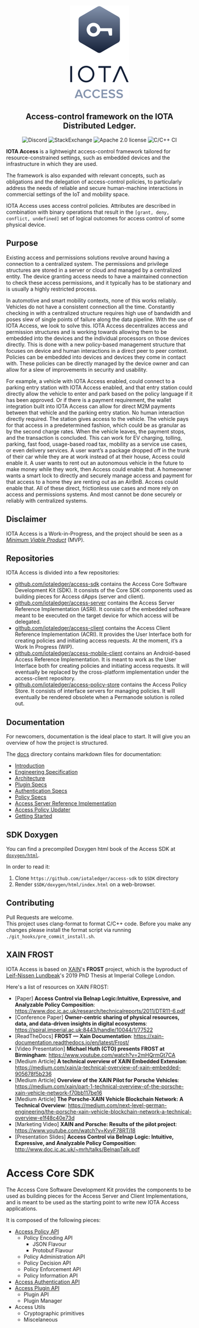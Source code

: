 <h1 align="center">
  <img src="access.png">
</h1>
<h2 align="center">
Access-control framework on the IOTA Distributed Ledger.
</h2>

<p align="center">
  <a href="https://discord.iota.org/" style="text-decoration:none;"><img src="https://img.shields.io/badge/Discord-9cf.svg?logo=discord" alt="Discord"></a>
    <a href="https://iota.stackexchange.com/" style="text-decoration:none;"><img src="https://img.shields.io/badge/StackExchange-9cf.svg?logo=stackexchange" alt="StackExchange"></a>
    <a href="https://github.com/iotaledger/access-sdk/blob/master/LICENSE" style="text-decoration:none;"><img src="https://img.shields.io/github/license/iotaledger/access-sdk.svg" alt="Apache 2.0 license"></a>
    <img src="https://github.com/iotaledger/access-sdk/workflows/C/C++%20CI/badge.svg" alt="C/C++ CI">
</p>

**IOTA Access** is a lightweight access-control framework tailored for resource-constrained settings, such as embedded devices and the infrastructure in which they are used.

The framework is also expanded with relevant concepts, such as obligations and the delegation of access-control policies, to particularly address the needs of reliable and secure human-machine interactions in commercial settings of the IoT and mobility space.

IOTA Access uses access control policies. Attributes are described in combination with binary operations that result in the `[grant, deny, conflict, undefined]` set of logical outcomes for access control of some physical device.

## Purpose
Existing access and permissions solutions revolve around having a connection to a centralized system. The permissions and privilege structures are stored in a server or cloud and managed by a centralized entity. The device granting access needs to have a maintained connection to check these access permissions, and it typically has to be stationary and is usually a highly restricted process.

In automotive and smart mobility contexts, none of this works reliably. Vehicles do not have a consistent connection all the time. Constantly checking in with a centralized structure requires high use of bandwidth and poses slew of single points of failure along the data pipeline. With the use of IOTA Access, we look to solve this. IOTA Access decentralizes access and permission structures and is working towards allowing them to be embedded into the devices and the individual processors on those devices directly. This is done with a new policy-based management structure that focuses on device and human interactions in a direct peer to peer context. Policies can be embedded into devices and devices they come in contact with. These policies can be directly managed by the device owner and can allow for a slew of improvements in security and usability.

For example, a vehicle with IOTA Access enabled, could connect to a parking entry station with IOTA Access enabled, and that entry station could directly allow the vehicle to enter and park based on the policy language if it has been approved. Or if there is a payment requirement, the wallet integration built into IOTA Access can allow for direct M2M payments between that vehicle and the parking entry station. No human interaction directly required. The station gives access to the vehicle. The vehicle pays for that access in a predetermined fashion, which could be as granular as by the second charge rates. When the vehicle leaves, the payment stops, and the transaction is concluded. This can work for EV charging, tolling, parking, fast food, usage-based road tax, mobility as a service use cases, or even delivery services. A user want’s a package dropped off in the trunk of their car while they are at work instead of at their house, Access could enable it. A user wants to rent out an autonomous vehicle in the future to make money while they work, then Access could enable that. A homeowner wants a smart lock to directly and securely manage access and payment for that access to a home they are renting out as an AirBnB. Access could enable that. All of these direct, frictionless use cases and more rely on access and permissions systems. And most cannot be done securely or reliably with centralized systems.

## Disclaimer
IOTA Access is a Work-in-Progress, and the project should be seen as a [*Minimum Viable Product*](https://en.wikipedia.org/wiki/Minimum_viable_product) (MVP).

## Repositories
IOTA Access is divided into a few repositories:
- [github.com/iotaledger/access-sdk](http://github.com/iotaledger/access-sdk) contains the Access Core Software Development Kit (SDK). It consists of the Core SDK components used as building pieces for Access dApps (server and client).
- [github.com/iotaledger/access-server](https://github.com/iotaledger/access-server) contains the Access Server Reference Implementation (ASRI). It consists of the embedded software meant to be executed on the target device for which access will be delegated.
- [github.com/iotaledger/access-client](http://github.com/iotaledger/access-client) contains the Access Client Reference Implementation (ACRI). It provides the User Interface both for creating policies and initiating access requests. At the moment, it’s a Work In Progress (WIP).
- [github.com/iotaledger/access-mobile-client](https://github.com/iotaledger/access-mobile-client.git) contains an Android-based Access Reference Implementation. It is meant to work as the User Interface both for creating policies and initiating access requests. It will eventually be replaced by the cross-platform implementation under the access-client repository.
- [github.com/iotaledger/access-policy-store](https://github.com/iotaledger/access-policy-store) contains the Access Policy Store. It consists of interface servers for managing policies. It will eventually be rendered obsolete when a Permanode solution is rolled out.

## Documentation
For newcomers, documentation is the ideal place to start. It will give you an overview of how the project is structured.

The [docs](/docs/v0.1.0) directory contains markdown files for documentation:
 - [Introduction](/docs/v0.1.0/01-introduction.md)
 - [Engineering Specification](/docs/v0.1.0/02-engineering-specs.md)
 - [Architecture](/docs/v0.1.0/03-architecture.md)
 - [Plugin Specs](/docs/v0.1.0/04-plugin-specs.md)
 - [Authentication Specs](/docs/v0.1.0/05-auth-specs.md)
 - [Policy Specs](/docs/v0.1.0/06-policy-specs.md)
 - [Access Server Reference Implementation](/docs/v0.1.0/07-asri.md)
 - [Access Policy Updater](/docs/v0.1.0/08-apu.md)
 - [Getting Started](/docs/v0.1.0/09-getting-started.md)

 ## SDK Doxygen
You can find a precompiled Doxygen html book of the Access SDK at [`doxygen/html`](https://github.com/iotaledger/access-sdk/tree/master/doxygen/html).

In order to read it:
1. Clone `https://github.com/iotaledger/access-sdk` to `$SDK` directory
2. Render `$SDK/doxygen/html/index.html` on a web-browser.

## Contributing  

Pull Requests are welcome.  
This project uses clang-format to format C/C++ code. Before you make any changes please install the format script via running `./git_hooks/pre_commit_install.sh`.  

## XAIN FROST
IOTA Access is based on [XAIN](https://www.xain.io/)'s **FROST** project, which is the byproduct of [Leif-Nissen Lundbeak](https://www.researchgate.net/profile/Leif_Nissen_Lundbaek)'s 2019 PhD Thesis at Imperial College London.

Here's a list of resources on XAIN FROST:

* [Paper] **Access Control via Belnap Logic:Intuitive, Expressive, and Analyzable Policy Composition**: https://www.doc.ic.ac.uk/research/technicalreports/2011/DTR11-6.pdf
* [Conference Paper] **Owner-centric sharing of physical resources, data, and data-driven insights in digital ecosystems**: https://spiral.imperial.ac.uk:8443/handle/10044/1/77522
* [ReadTheDocs] **FROST — Xain Documentation**: https://xain-documentation.readthedocs.io/en/latest/Frost/
* [Video Presentation] **Michael Huth (CTO) presents FROST at Birmingham**: https://www.youtube.com/watch?v=2mHQrmGt7CA
* [Medium Article] **A technical overview of XAIN Embedded Extension**: https://medium.com/xain/a-technical-overview-of-xain-embedded-905678f5b236
* [Medium Article] **Overview of the XAIN Pilot for Porsche Vehicles**: https://medium.com/xain/part-1-technical-overview-of-the-porsche-xain-vehicle-network-f70bb117be16
* [Medium Article] **The Porsche-XAIN Vehicle Blockchain Network: A Technical Overview**: https://medium.com/next-level-german-engineering/the-porsche-xain-vehicle-blockchain-network-a-technical-overview-e1f48c40e73d
* [Marketing Video] **XAIN and Porsche: Results of the pilot project**: https://www.youtube.com/watch?v=KvyF78RTj18
* [Presentation Slides] **Access Control via Belnap Logic: Intuitive, Expressive, and Analyzable Policy Composition**: http://www.doc.ic.ac.uk/~mrh/talks/BelnapTalk.pdf

# Access Core SDK

The Access Core Software Development Kit provides the  components to be used as  building pieces for the Access Server and Client Implementations, and is meant to be used as the starting point to write new IOTA Access applications.

It is composed of the following pieces:
- [Access Policy API](/policy/README.md)
    * Policy Encoding API
        * JSON Flavour
        * Protobuf Flavour
    * Policy Administration API
    * Policy Decision API
    * Policy Enforcement API
    * Policy Information API
- [Access Authentication API](/auth/README.md)
- [Access Plugin API](/auth/README.md)
    * Plugin API
    * Plugin Manager
- Access Utils
    * Cryptographic primitives
    * Miscelaneous
